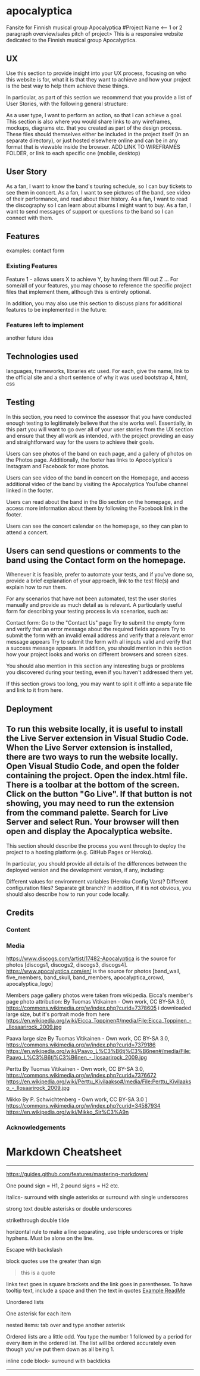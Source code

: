 # apocalyptica
Fansite for Finnish musical group Apocalyptica
#Project Name
<-- 1 or 2 paragraph overview/sales pitch of project>
This is a responsive website dedicated to the Finnish musical group Apocalyptica. 
## UX
Use this section to provide insight into your UX process, focusing on who this website is for, what it is that they want to achieve and how your project is the best way to help them achieve these things.

In particular, as part of this section we recommend that you provide a list of User Stories, with the following general structure:

As a user type, I want to perform an action, so that I can achieve a goal.
This section is also where you would share links to any wireframes, mockups, diagrams etc. that you created as part of the design process. These files should themselves either be included in the project itself (in an separate directory), or just hosted elsewhere online and can be in any format that is viewable inside the browser.
ADD LINK TO WIREFRAMES FOLDER, or link to each specific one (mobile, desktop)


## User Story 
As a fan, I want to know the band's touring schedule, so I can buy tickets to see them in concert. 
As a fan, I want to see pictures of the band, see video of their performance, and read about thier history.
As a fan, I want to read the discography so I can learn about albums I might want to buy.
As a fan, I want to send messages of support or questions to the band so I can connect with them. 
 

## Features
examples: contact form
### Existing Features
Feature 1 - allows users X to achieve Y, by having them fill out Z
...
For some/all of your features, you may choose to reference the specific project files that implement them, although this is entirely optional.

In addition, you may also use this section to discuss plans for additional features to be implemented in the future:
### Features left to implement
another future idea

## Technologies used
languages, frameworks, libraries etc used. For each, give the name, link to the official site and a short sentence of why it was used
bootstrap 4, html, css

## Testing
In this section, you need to convince the assessor that you have conducted enough testing to legitimately believe that the site works well. Essentially, in this part you will want to go over all of your user stories from the UX section and ensure that they all work as intended, with the project providing an easy and straightforward way for the users to achieve their goals.

Users can see photos of the band on each page, and a gallery of photos on the Photos page. Additionally, the footer has links to Apocolyptica's Instagram and Facebook for more photos. 

Users can see video of the band in concert on the Homepage, and access additional video of the band by visiting the Apocalyptica YouTube channel linked in the footer. 

Users can read about the band in the Bio section on the homepage, and access more information about them by following the Facebook link in the footer. 

Users can see the concert calendar on the homepage, so they can plan to attend a concert. 

Users can send questions or comments to the band using the Contact form on the homepage. 
----------------------------------------------------------------------------------------------------------

Whenever it is feasible, prefer to automate your tests, and if you've done so, provide a brief explanation of your approach, link to the test file(s) and explain how to run them.

For any scenarios that have not been automated, test the user stories manually and provide as much detail as is relevant. A particularly useful form for describing your testing process is via scenarios, such as:

Contact form:
Go to the "Contact Us" page
Try to submit the empty form and verify that an error message about the required fields appears
Try to submit the form with an invalid email address and verify that a relevant error message appears
Try to submit the form with all inputs valid and verify that a success message appears.
In addition, you should mention in this section how your project looks and works on different browsers and screen sizes.

You should also mention in this section any interesting bugs or problems you discovered during your testing, even if you haven't addressed them yet.

If this section grows too long, you may want to split it off into a separate file and link to it from here.
## Deployment
To run this website locally, it is useful to install the Live Server extension in Visual Studio Code. When the Live Server extension is installed, there are two ways to run the website locally. Open Visual Studio Code, and open the folder containing the project. Open the index.html file. There is a toolbar at the bottom of the screen. Click on the button "Go Live". If that button is not showing, you may need to run the extension from the command palette. Search for Live Server and select Run. Your browser will then open and display the Apocalyptica website. 
------------------------------------------------------------------------------------------------------
This section should describe the process you went through to deploy the project to a hosting platform (e.g. GitHub Pages or Heroku).

In particular, you should provide all details of the differences between the deployed version and the development version, if any, including:

Different values for environment variables (Heroku Config Vars)?
Different configuration files?
Separate git branch?
In addition, if it is not obvious, you should also describe how to run your code locally.

## Credits

### Content

### Media
https://www.discogs.com/artist/17482-Apocalyptica is the source for photos [discogs1, discogs2, discogs3, discogs4].
https://www.apocalyptica.com/en/ is the source for photos [band_wall, five_members, band_skull, band_members, apocalyptica_crowd, apocalyptica_logo]

Members page gallery photos were taken from wikipedia. 
Eicca's member's page photo attribution: By Tuomas Vitikainen - Own work, CC BY-SA 3.0, https://commons.wikimedia.org/w/index.php?curid=7378605
i downloaded large size, but it's portrait mode from here https://en.wikipedia.org/wiki/Eicca_Toppinen#/media/File:Eicca_Toppinen_-_Ilosaarirock_2009.jpg

Paava large size By Tuomas Vitikainen - Own work, CC BY-SA 3.0, https://commons.wikimedia.org/w/index.php?curid=7379186
https://en.wikipedia.org/wiki/Paavo_L%C3%B6tj%C3%B6nen#/media/File:Paavo_L%C3%B6tj%C3%B6nen_-_Ilosaarirock_2009.jpg

Perttu By Tuomas Vitikainen - Own work, CC BY-SA 3.0, https://commons.wikimedia.org/w/index.php?curid=7376672
https://en.wikipedia.org/wiki/Perttu_Kivilaakso#/media/File:Perttu_Kivilaakso_-_Ilosaarirock_2009.jpg

Mikko By P. Schwichtenberg - Own work, CC BY-SA 3.0 ] https://commons.wikimedia.org/w/index.php?curid=34587934
https://en.wikipedia.org/wiki/Mikko_Sir%C3%A9n


### Acknowledgements


# Markdown Cheatsheet
---
https://guides.github.com/features/mastering-markdown/


One pound sign = H1, 2 pound signs = H2 etc.

italics- surround with single asterisks or surround with single underscores

strong text double asterisks or double underscores

strikethrough double tilde

horizontal rule to make a line separating, use triple underscores or triple hyphens. Must be alone on the line.

Escape with backslash

block quotes use the greater than sign
> this is a quote


links text goes in square brackets and the link goes in parentheses. To have tooltip text, include a space and then the text in quotes
[Example ReadMe]("http://www.example.com "Example Here")

Unordered lists

One asterisk for each item

nested items: tab over and type another asterisk

Ordered lists are a little odd. You type the number 1 followed by a period for every item in the ordered list. The list will be ordered accurately even though you've put them down as all being 1.

inline code block- surround with backticks

___

